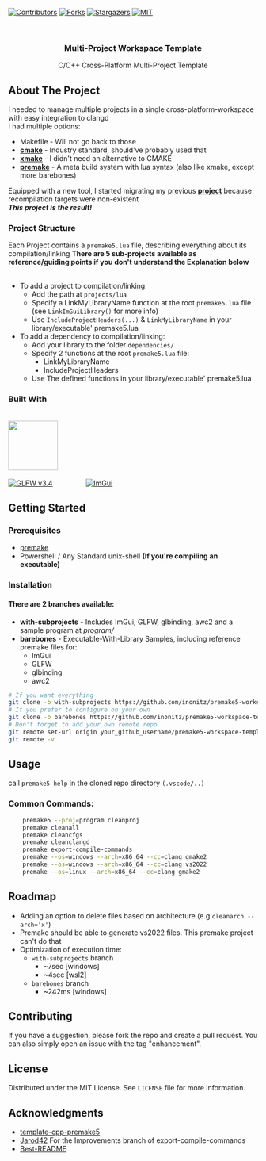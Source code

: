 [![Contributors][contributors-shield]][contributors-url]
[![Forks][forks-shield]][forks-url]
[![Stargazers][stars-shield]][stars-url]
[![MIT][license-shield]][license-url]



<!-- PROJECT LOGO -->
<br />
<div align="center">
<h3 align="center">Multi-Project Workspace Template</h3>

  <p align="center">
    C/C++ Cross-Platform Multi-Project Template
    <br />
  </p>
</div>


<!-- ABOUT THE PROJECT -->
## About The Project
I needed to manage multiple projects in a single cross-platform-workspace with easy integration to clangd  
I had multiple options:
* Makefile - Will not go back to those
* **[cmake](https://cmake.org/)**           - Industry standard, should've probably used that
* **[xmake](https://github.com/xmake-io)**  - I didn't need an alternative to CMAKE
* **[premake](https://premake.github.io/)** - A meta build system with lua syntax (also like xmake, except more barebones)

Equipped with a new tool, I started migrating my previous **[project](https://github.com/inonitz/makefile-library-template)** because recompilation targets were non-existent
<br>
    ***This project is the result!***
</br>
### Project Structure
Each Project contains a ```premake5.lua``` file, describing everything about its compilation/linking
**There are 5 sub-projects available as reference/guiding points if you don't understand the Explanation below**
<br>
<br>
* To add a project to compilation/linking:
    * Add the path at ```projects/lua```
    * Specify a LinkMyLibraryName function at the root ```premake5.lua``` file (see ```LinkImGuiLibrary()``` for more info)
    * Use ```IncludeProjectHeaders(...)``` & ```LinkMyLibraryName``` in your library/executable' premake5.lua 
* To add a dependency to compilation/linking:
    * Add your library to the folder ```dependencies/```
    * Specify 2 functions at the root ```premake5.lua``` file:
        * LinkMyLibraryName
        * IncludeProjectHeaders
    * Use The defined functions in your library/executable' premake5.lua 


### Built With
<br> [<img height="100px" src="https://raw.githubusercontent.com/cginternals/glbinding/master/glbinding-logo.svg?sanitize=true">][glbinding-url] </br>
<br> 
  [![GLFW v3.4][GLFW.js]][GLFW-url]&nbsp;&nbsp;&nbsp;&nbsp;&nbsp;&nbsp;&nbsp;&nbsp;&nbsp;&nbsp;&nbsp;&nbsp;&nbsp;&nbsp;&nbsp;&nbsp;
  [![ImGui][ImGui.js]][ImGui-url] 
</br>

<!-- GETTING STARTED -->
## Getting Started

### Prerequisites
* [premake](https://premake.github.io/docs/) 
* Powershell / Any Standard unix-shell **(If you're compiling an executable)**


### Installation
#### There are 2 branches available:
* **with-subprojects** - Includes ImGui, GLFW, glbinding, awc2 and a sample program at *program/*
* **barebones** - Executable-With-Library Samples, including reference premake files for: 
    * ImGui
    * GLFW
    * glbinding
    * awc2
```sh
# If you want everything
git clone -b with-subprojects https://github.com/inonitz/premake5-workspace-template.git
# If you prefer to configure on your own
git clone -b barebones https://github.com/inonitz/premake5-workspace-template.git
# Don't forget to add your own remote repo
git remote set-url origin your_github_username/premake5-workspace-template
git remote -v
```

<!-- USAGE EXAMPLES -->
## Usage

call ```premake5 help``` in the cloned repo directory ```(.vscode/..)```

### Common Commands:
```sh
    premake5 --proj=program cleanproj 
    premake cleanall 
    premake cleancfgs
    premake cleanclangd
    premake export-compile-commands
    premake --os=windows --arch=x86_64 --cc=clang gmake2
    premake --os=windows --arch=x86_64 --cc=clang vs2022
    premake --os=linux --arch=x86_64 --cc=clang gmake2
```



<!-- ROADMAP -->
## Roadmap
- Adding an option to delete files based on architecture (e.g ```cleanarch --arch='x'```)
- Premake should be able to generate vs2022 files. This premake project can't do that
- Optimization of execution time:
  * ```with-subprojects``` branch
    * ~7sec [windows] 
    * ~4sec [wsl2] 
  * ```barebones``` branch
    * ~242ms [windows]

<!-- CONTRIBUTING -->
## Contributing
If you have a suggestion, please fork the repo and create a pull request. You can also simply open an issue with the tag "enhancement".  


<!-- LICENSE -->
## License
Distributed under the MIT License. See `LICENSE` file for more information.


<!-- ACKNOWLEDGMENTS -->
## Acknowledgments
* [template-cpp-premake5](https://github.com/Kumodatsu/template-cpp-premake5/blob/master/premake5.lua)
* [Jarod42](https://github.com/Jarod42/premake-export-compile-commands/tree/Improvements) For the Improvements branch of export-compile-commands
* [Best-README](https://github.com/othneildrew/Best-README-Template)


<!-- MARKDOWN LINKS & IMAGES -->
<!-- https://www.markdownguide.org/basic-syntax/#reference-style-links -->
[contributors-shield]: https://img.shields.io/github/contributors/inonitz/premake5-workspace-template?style=for-the-badge&color=blue
[contributors-url]: https://github.com/inonitz/premake5-workspace-template/graphs/contributors
[forks-shield]: https://img.shields.io/github/forks/inonitz/premake5-workspace-template?style=for-the-badge&color=blue
[forks-url]: https://github.com/inonitz/premake5-workspace-template/network/members
[stars-shield]: https://img.shields.io/github/stars/inonitz/premake5-workspace-template?style=for-the-badge&color=blue
[stars-url]: https://github.com/inonitz/premake5-workspace-template/stargazers
[issues-shield]: https://img.shields.io/github/issues/inonitz/premake5-workspace-template.svg?style=for-the-badge
[issues-url]: https://github.com/inonitz/premake5-workspace-template/issues
[license-shield]: https://img.shields.io/github/license/inonitz/premake5-workspace-template?style=for-the-badge
[license-url]: https://github.com/inonitz/premake5-workspace-template/blob/master/LICENSE
[linkedin-shield]: https://img.shields.io/badge/-LinkedIn-black.svg?style=for-the-badge&logo=linkedin&colorB=555
[linkedin-url]: https://linkedin.com/in/linkedin_username
[product-screenshot]: images/screenshot.png
[Next.js]: https://img.shields.io/badge/next.js-000000?style=for-the-badge&logo=nextdotjs&logoColor=white

[ImGui-url]: https://github.com/ocornut/imgui
[ImGui.js]: https://avatars.githubusercontent.com/u/8225057?v=4&size=150
[glbinding-url]: https://github.com/cginternals/glbinding/releases/tag/v3.3.0
[glbinding.js]: https://raw.githubusercontent.com/cginternals/glbinding/master/glbinding-logo.svg?sanitize=true
[GLFW-url]: https://github.com/glfw/glfw/releases/tag/3.4
[GLFW.js]: https://avatars.githubusercontent.com/u/3905364?s=200&v=4&size=150
